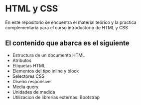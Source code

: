 # HTML y CSS
En este repositorio se encuentra el material teórico y la practica complementaria para el curso introductorio de HTML y CSS

## El contenido que abarca es el siguiente
- Estructura de un documento HTML
- Atributos
- Etiquetas HTML
- Elementos del tipo inline y block
- Selectores CSS
- Diseño responsive
- Media query
- Unidades de medida
- Utilizacion de librerias externas: Bootstrap